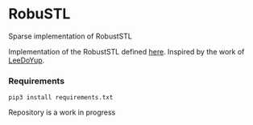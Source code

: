 # RobuSTL
Sparse implementation of RobustSTL

Implementation of the RobustSTL defined [here](https://arxiv.org/abs/1812.01767). 
Inspired by the work of [LeeDoYup](https://github.com/LeeDoYup/RobustSTL).

### Requirements
```
pip3 install requirements.txt
```

Repository is a work in progress
